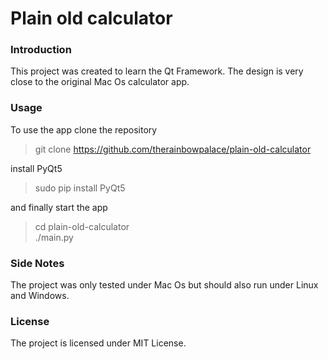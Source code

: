 # Plain old calculator

### Introduction
This project was created to learn the Qt Framework. The design is very close
to the original Mac Os calculator app.


### Usage
To use the app clone the repository
> git clone https://github.com/therainbowpalace/plain-old-calculator

install PyQt5
> sudo pip install PyQt5

and finally start the app
> cd plain-old-calculator  
> ./main.py


### Side Notes
The project was only tested under Mac Os but should also run under Linux and
Windows.


### License
The project is licensed under MIT License.
